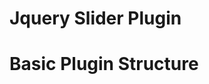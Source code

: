 Jquery Slider Plugin
====================

Basic Plugin Structure
======================

<script src="https://gist.github.com/lbarahona/5065971.js"></script>
